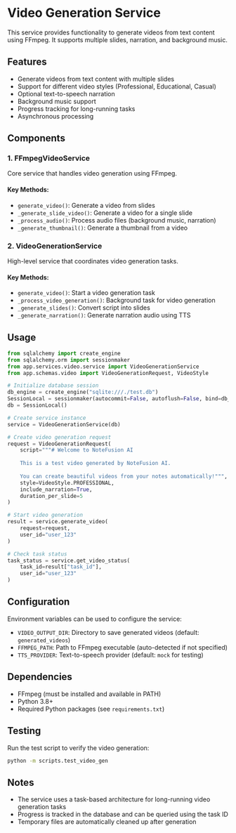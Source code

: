 # Video Generation Service

This service provides functionality to generate videos from text content using FFmpeg. It supports multiple slides, narration, and background music.

## Features

- Generate videos from text content with multiple slides
- Support for different video styles (Professional, Educational, Casual)
- Optional text-to-speech narration
- Background music support
- Progress tracking for long-running tasks
- Asynchronous processing

## Components

### 1. FFmpegVideoService

Core service that handles video generation using FFmpeg.

#### Key Methods:

- `generate_video()`: Generate a video from slides
- `_generate_slide_video()`: Generate a video for a single slide
- `_process_audio()`: Process audio files (background music, narration)
- `_generate_thumbnail()`: Generate a thumbnail from a video

### 2. VideoGenerationService

High-level service that coordinates video generation tasks.

#### Key Methods:

- `generate_video()`: Start a video generation task
- `_process_video_generation()`: Background task for video generation
- `_generate_slides()`: Convert script into slides
- `_generate_narration()`: Generate narration audio using TTS

## Usage

```python
from sqlalchemy import create_engine
from sqlalchemy.orm import sessionmaker
from app.services.video.service import VideoGenerationService
from app.schemas.video import VideoGenerationRequest, VideoStyle

# Initialize database session
db_engine = create_engine("sqlite:///./test.db")
SessionLocal = sessionmaker(autocommit=False, autoflush=False, bind=db_engine)
db = SessionLocal()

# Create service instance
service = VideoGenerationService(db)

# Create video generation request
request = VideoGenerationRequest(
    script="""# Welcome to NoteFusion AI
    
    This is a test video generated by NoteFusion AI.
    
    You can create beautiful videos from your notes automatically!""",
    style=VideoStyle.PROFESSIONAL,
    include_narration=True,
    duration_per_slide=5
)

# Start video generation
result = service.generate_video(
    request=request,
    user_id="user_123"
)

# Check task status
task_status = service.get_video_status(
    task_id=result["task_id"],
    user_id="user_123"
)
```

## Configuration

Environment variables can be used to configure the service:

- `VIDEO_OUTPUT_DIR`: Directory to save generated videos (default: `generated_videos`)
- `FFMPEG_PATH`: Path to FFmpeg executable (auto-detected if not specified)
- `TTS_PROVIDER`: Text-to-speech provider (default: `mock` for testing)

## Dependencies

- FFmpeg (must be installed and available in PATH)
- Python 3.8+
- Required Python packages (see `requirements.txt`)

## Testing

Run the test script to verify the video generation:

```bash
python -m scripts.test_video_gen
```

## Notes

- The service uses a task-based architecture for long-running video generation tasks
- Progress is tracked in the database and can be queried using the task ID
- Temporary files are automatically cleaned up after generation
